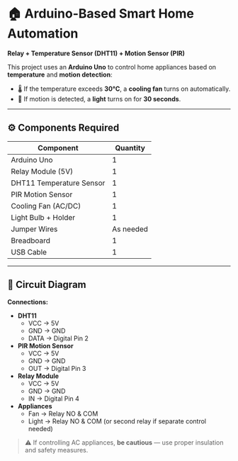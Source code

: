 # 🏠 Arduino-Based Smart Home Automation  
**Relay + Temperature Sensor (DHT11) + Motion Sensor (PIR)**

This project uses an **Arduino Uno** to control home appliances based on **temperature** and **motion detection**:
- 🌡 If the temperature exceeds **30°C**, a **cooling fan** turns on automatically.
- 🚶 If motion is detected, a **light** turns on for **30 seconds**.

---

## ⚙️ Components Required
| Component                  | Quantity |
|----------------------------|----------|
| Arduino Uno                | 1        |
| Relay Module (5V)          | 1        |
| DHT11 Temperature Sensor   | 1        |
| PIR Motion Sensor          | 1        |
| Cooling Fan (AC/DC)        | 1        |
| Light Bulb + Holder        | 1        |
| Jumper Wires               | As needed |
| Breadboard                 | 1        |
| USB Cable                  | 1        |

---

## 🔌 Circuit Diagram

**Connections:**
- **DHT11**
  - VCC → 5V
  - GND → GND
  - DATA → Digital Pin 2
- **PIR Motion Sensor**
  - VCC → 5V
  - GND → GND
  - OUT → Digital Pin 3
- **Relay Module**
  - VCC → 5V
  - GND → GND
  - IN → Digital Pin 4
- **Appliances**
  - Fan → Relay NO & COM
  - Light → Relay NO & COM (or second relay if separate control needed)

> ⚠️ If controlling AC appliances, **be cautious** — use proper insulation and safety measures.
